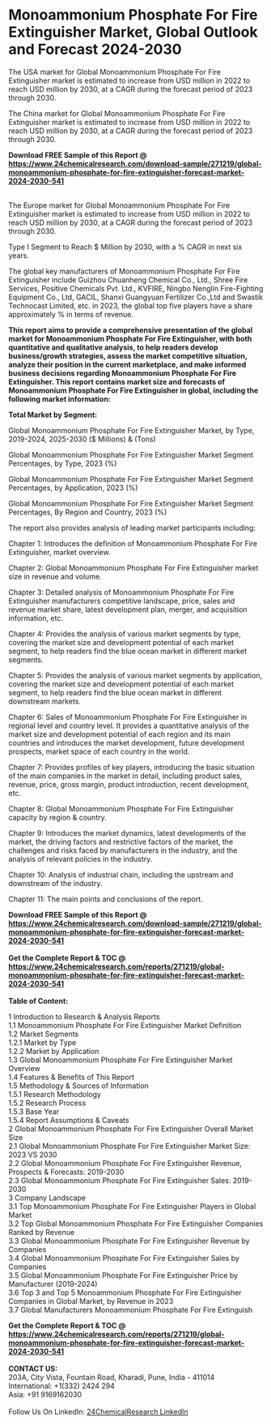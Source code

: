 <h1>Monoammonium Phosphate For Fire Extinguisher Market, Global Outlook and Forecast 2024-2030</h1><p>The USA market for Global Monoammonium Phosphate For Fire Extinguisher market is estimated to increase from USD million in 2022 to reach USD million by 2030, at a CAGR during the forecast period of 2023 through 2030.</p><p>
</p><p>The China market for Global Monoammonium Phosphate For Fire Extinguisher market is estimated to increase from USD million in 2022 to reach USD million by 2030, at a CAGR during the forecast period of 2023 through 2030.</p><div><b>Download FREE Sample of this Report @ 
            <a href="https://www.24chemicalresearch.com/download-sample/271219/global-monoammonium-phosphate-for-fire-extinguisher-forecast-market-2024-2030-541">
            https://www.24chemicalresearch.com/download-sample/271219/global-monoammonium-phosphate-for-fire-extinguisher-forecast-market-2024-2030-541</a></b></div><br><p>
</p><p>The Europe market for Global Monoammonium Phosphate For Fire Extinguisher market is estimated to increase from USD million in 2022 to reach USD million by 2030, at a CAGR during the forecast period of 2023 through 2030.</p><p>
Type I Segment to Reach $ Million by 2030, with a % CAGR in next six years.</p><p>
The global key manufacturers of Monoammonium Phosphate For Fire Extinguisher include Guizhou Chuanheng Chemical Co., Ltd., Shree Fire Services, Positive Chemicals Pvt. Ltd., KVFIRE, Ningbo Nenglin Fire-Fighting Equipment Co., Ltd, GACIL, Shanxi Guangyuan Fertilizer Co.,Ltd and Swastik Technocast Limited, etc. in 2023, the global top five players have a share approximately % in terms of revenue.</p><p>
<strong>This report aims to provide a comprehensive presentation of the global market for Monoammonium Phosphate For Fire Extinguisher, with both quantitative and qualitative analysis, to help readers develop business/growth strategies, assess the market competitive situation, analyze their position in the current marketplace, and make informed business decisions regarding Monoammonium Phosphate For Fire Extinguisher. This report contains market size and forecasts of Monoammonium Phosphate For Fire Extinguisher in global, including the following market information:</strong></p><p>
</p><p>
<strong>Total Market by Segment:</strong></p><p>
Global Monoammonium Phosphate For Fire Extinguisher Market, by Type, 2019-2024, 2025-2030 ($ Millions) &amp; (Tons)</p><p>
Global Monoammonium Phosphate For Fire Extinguisher Market Segment Percentages, by Type, 2023 (%)</p><p>
</p><p>
Global Monoammonium Phosphate For Fire Extinguisher Market Segment Percentages, by Application, 2023 (%)</p><p>
</p><p>
Global Monoammonium Phosphate For Fire Extinguisher Market Segment Percentages, By Region and Country, 2023 (%)</p><p>
</p><p>
The report also provides analysis of leading market participants including:</p><p>
</p><p>
</p><p>
Chapter 1: Introduces the definition of Monoammonium Phosphate For Fire Extinguisher, market overview.</p><p>
Chapter 2: Global Monoammonium Phosphate For Fire Extinguisher market size in revenue and volume.</p><p>
Chapter 3: Detailed analysis of Monoammonium Phosphate For Fire Extinguisher manufacturers competitive landscape, price, sales and revenue market share, latest development plan, merger, and acquisition information, etc.</p><p>
Chapter 4: Provides the analysis of various market segments by type, covering the market size and development potential of each market segment, to help readers find the blue ocean market in different market segments.</p><p>
Chapter 5: Provides the analysis of various market segments by application, covering the market size and development potential of each market segment, to help readers find the blue ocean market in different downstream markets.</p><p>
Chapter 6: Sales of Monoammonium Phosphate For Fire Extinguisher in regional level and country level. It provides a quantitative analysis of the market size and development potential of each region and its main countries and introduces the market development, future development prospects, market space of each country in the world.</p><p>
Chapter 7: Provides profiles of key players, introducing the basic situation of the main companies in the market in detail, including product sales, revenue, price, gross margin, product introduction, recent development, etc.</p><p>
Chapter 8: Global Monoammonium Phosphate For Fire Extinguisher capacity by region &amp; country.</p><p>
Chapter 9: Introduces the market dynamics, latest developments of the market, the driving factors and restrictive factors of the market, the challenges and risks faced by manufacturers in the industry, and the analysis of relevant policies in the industry.</p><p>
Chapter 10: Analysis of industrial chain, including the upstream and downstream of the industry.</p><p>
Chapter 11: The main points and conclusions of the report.</p><div><b>Download FREE Sample of this Report @ 
            <a href="https://www.24chemicalresearch.com/download-sample/271219/global-monoammonium-phosphate-for-fire-extinguisher-forecast-market-2024-2030-541">
            https://www.24chemicalresearch.com/download-sample/271219/global-monoammonium-phosphate-for-fire-extinguisher-forecast-market-2024-2030-541</a></b></div><br><div><b>Get the Complete Report & TOC @ 
            <a href="https://www.24chemicalresearch.com/reports/271219/global-monoammonium-phosphate-for-fire-extinguisher-forecast-market-2024-2030-541">
            https://www.24chemicalresearch.com/reports/271219/global-monoammonium-phosphate-for-fire-extinguisher-forecast-market-2024-2030-541</a></b></div><br>
            <b>Table of Content:</b><p>1 Introduction to Research & Analysis Reports<br />
    1.1 Monoammonium Phosphate For Fire Extinguisher Market Definition<br />
    1.2 Market Segments<br />
        1.2.1 Market by Type<br />
        1.2.2 Market by Application<br />
    1.3 Global Monoammonium Phosphate For Fire Extinguisher Market Overview<br />
    1.4 Features & Benefits of This Report<br />
    1.5 Methodology & Sources of Information<br />
        1.5.1 Research Methodology<br />
        1.5.2 Research Process<br />
        1.5.3 Base Year<br />
        1.5.4 Report Assumptions & Caveats<br />
2 Global Monoammonium Phosphate For Fire Extinguisher Overall Market Size<br />
    2.1 Global Monoammonium Phosphate For Fire Extinguisher Market Size: 2023 VS 2030<br />
    2.2 Global Monoammonium Phosphate For Fire Extinguisher Revenue, Prospects & Forecasts: 2019-2030<br />
    2.3 Global Monoammonium Phosphate For Fire Extinguisher Sales: 2019-2030<br />
3 Company Landscape<br />
    3.1 Top Monoammonium Phosphate For Fire Extinguisher Players in Global Market<br />
    3.2 Top Global Monoammonium Phosphate For Fire Extinguisher Companies Ranked by Revenue<br />
    3.3 Global Monoammonium Phosphate For Fire Extinguisher Revenue by Companies<br />
    3.4 Global Monoammonium Phosphate For Fire Extinguisher Sales by Companies<br />
    3.5 Global Monoammonium Phosphate For Fire Extinguisher Price by Manufacturer (2019-2024)<br />
    3.6 Top 3 and Top 5 Monoammonium Phosphate For Fire Extinguisher Companies in Global Market, by Revenue in 2023<br />
    3.7 Global Manufacturers Monoammonium Phosphate For Fire Extinguish</p><div><b>Get the Complete Report & TOC @ 
            <a href="https://www.24chemicalresearch.com/reports/271219/global-monoammonium-phosphate-for-fire-extinguisher-forecast-market-2024-2030-541">
            https://www.24chemicalresearch.com/reports/271219/global-monoammonium-phosphate-for-fire-extinguisher-forecast-market-2024-2030-541</a></b></div><br><b>CONTACT US:</b><br>
            203A, City Vista, Fountain Road, Kharadi, Pune, India - 411014<br>
            International: +1(332) 2424 294<br>
            Asia: +91 9169162030 <br><br>
            Follow Us On LinkedIn: <a href="https://www.linkedin.com/company/24chemicalresearch/">24ChemicalResearch LinkedIn</a>
